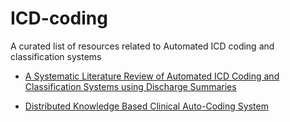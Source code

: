 # ICD-coding
A curated list of resources related to Automated ICD coding and classification systems

- [A Systematic Literature Review of Automated ICD Coding and Classification Systems using Discharge Summaries](https://arxiv.org/abs/2107.10652)

- [Distributed Knowledge Based Clinical Auto-Coding System](https://aclanthology.org/P19-2001/)

